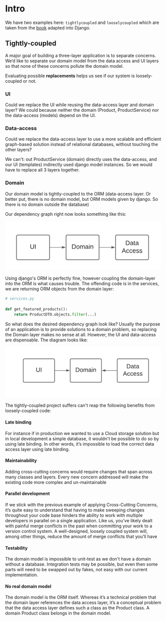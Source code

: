 # Intro
We have two examples here: `tightlycoupled` and `looselycoupled` which
are taken from the [book](https://www.amazon.com/gp/slredirect/picassoRedirect.html/ref=pa_sp_atf_stripbooks_sr_pg1_1?ie=UTF8&adId=A02738679T215RLHBK7D&url=%2FDependency-Injection-Principles-Practices-Patterns%2Fdp%2F161729473X%2Fref%3Dsr_1_1_sspa%3Fcrid%3DXHDMN7N6RQ24%26dchild%3D1%26keywords%3Ddependency%2Binjection%26qid%3D1631200257%26s%3Dbooks%26sprefix%3Ddependency.%2B%252Cstripbooks%252C130%26sr%3D1-1-spons%26psc%3D1&qualifier=1631200257&id=3977972627987957&widgetName=sp_atf)
adapted into Django.

## Tightly-coupled

A major goal of building a three-layer application is to separate concerns. 
We’d like to separate our domain model from the data access and UI layers so 
that none of these concerns pollute the domain model.

Evaluating possible **replacements** helps us see if our system is loosely-coupled or not. 

### UI
Could we replace the UI while reusing the data-access layer and domain layer? We could
because neither the domain (Product, ProductService) nor the data-access (models) depend
on the UI. 

### Data-access
Could we replace the data-access layer to use a more scalable and efficient graph-based
solution instead of relational databases, without touching the other layers? 

We can't: out ProductService (domain) directly uses the data-access, and our UI (templates)
indirectly used django model instances. So we would have to replace all 3 layers together.

### Domain
Our domain model is tightly-coupled to the ORM (data-access layer. Or better put,
there is no domain model, but ORM models given by django. So there is no domain outside
the database)

Our dependency graph right now looks something like this: 

![tighly-coupled-deps](../../../img/tightly-coupled-deps.png)

Using django's ORM is perfectly fine, however coupling the domain-layer into
the ORM is what causes trouble. The offending code is in the services, we are
returning ORM objects from the domain layer:

```python
# services.py

def get_featured_products():
    return ProductDTO.objects.filter(...)
```

So what does the desired dependency graph look like? Usually the purpose of an application
is to provide solutions to a domain problem, so replacing the Domain layer makes no sense at
all. However, the UI and data-access are dispensable. The diagram looks like:

![loosely-coupled-deps](../../../img/loosely-coupled-deps.png)


The tightly-coupled project suffers can't reap the following benefits from 
loosely-coupled code:

#### Late binding
For instance if in production we wanted to use a Cloud storage solution but in local
development a simple database, it wouldn't be possible to do so by using late binding.
In other words, it’s impossible to load the correct data access layer using late binding.

#### Maintainability
Adding cross-cutting concerns would require changes that span across many classes and
layers. Every new concern addressed will make the existing code more complex and
un-maintainable

#### Parallel development
If we stick with the previous example of applying Cross-Cutting Concerns, 
it’s quite easy to understand that having to make sweeping changes throughout your code base
hinders the ability to work with multiple developers in parallel on a single application. 
Like us, you’ve likely dealt with painful merge conflicts in the past when committing your work
to a version control system. A well-designed, loosely coupled system will, among other things,
reduce the amount of merge conflicts that you’ll have

#### Testability
The domain model is impossible to unit-test as we don't have a domain without a database.
Integration tests may be possible, but even then some parts will need to be swapped out
by fakes, not easy with our current implementation.

#### No real domain model
The domain model is the ORM itself. Whereas it’s a technical problem that the domain layer
references the data access layer, it’s a conceptual problem that the data access layer defines
such a class as the Product class. A domain Product class belongs in the domain model.

#### 